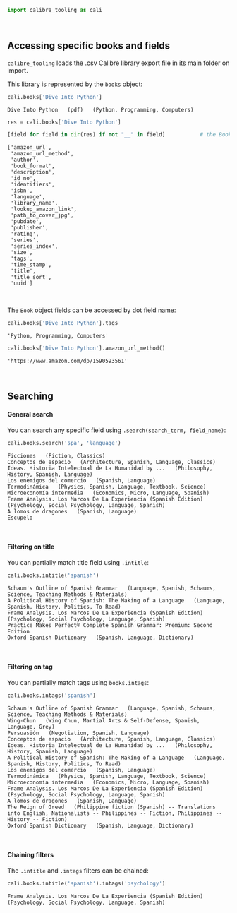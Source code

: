 

```python
import calibre_tooling as cali
```

<br>

## Accessing specific books and fields

`calibre_tooling` loads the .csv Calibre library export file in its main folder on import.

This library is represented by the `books` object:


```python
cali.books['Dive Into Python']
```




    Dive Into Python   (pdf)   (Python, Programming, Computers)




```python
res = cali.books['Dive Into Python']
```


```python
[field for field in dir(res) if not "__" in field]           # the Book object fields
```




    ['amazon_url',
     'amazon_url_method',
     'author',
     'book_format',
     'description',
     'id_no',
     'identifiers',
     'isbn',
     'language',
     'library_name',
     'lookup_amazon_link',
     'path_to_cover_jpg',
     'pubdate',
     'publisher',
     'rating',
     'series',
     'series_index',
     'size',
     'tags',
     'time_stamp',
     'title',
     'title_sort',
     'uuid']



<br>

The `Book` object fields can be accessed by dot field name:


```python
cali.books['Dive Into Python'].tags
```




    'Python, Programming, Computers'




```python
cali.books['Dive Into Python'].amazon_url_method()
```




    'https://www.amazon.com/dp/1590593561'



<br>

## Searching

#### General search

You can search any specific field using `.search(search_term, field_name)`:


```python
cali.books.search('spa', 'language')
```




    Ficciones   (Fiction, Classics)
    Conceptos de espacio   (Architecture, Spanish, Language, Classics)
    Ideas. Historia Intelectual de La Humanidad by ...   (Philosophy, History, Spanish, Language)
    Los enemigos del comercio   (Spanish, Language)
    Termodinámica   (Physics, Spanish, Language, Textbook, Science)
    Microeconomía intermedia   (Economics, Micro, Language, Spanish)
    Frame Analysis. Los Marcos De La Experiencia (Spanish Edition)   (Psychology, Social Psychology, Language, Spanish)
    A lomos de dragones   (Spanish, Language)
    Escupelo



<br>

#### Filtering on title

You can partially match title field using `.intitle`:


```python
cali.books.intitle('spanish')
```




    Schaum's Outline of Spanish Grammar   (Language, Spanish, Schaums, Science, Teaching Methods & Materials)
    A Political History of Spanish: The Making of a Language   (Language, Spanish, History, Politics, To Read)
    Frame Analysis. Los Marcos De La Experiencia (Spanish Edition)   (Psychology, Social Psychology, Language, Spanish)
    Practice Makes Perfect® Complete Spanish Grammar: Premium: Second Edition
    Oxford Spanish Dictionary   (Spanish, Language, Dictionary)



<br>

#### Filtering on tag

You can partially match tags using `books.intags`:


```python
cali.books.intags('spanish')
```




    Schaum's Outline of Spanish Grammar   (Language, Spanish, Schaums, Science, Teaching Methods & Materials)
    Wing-Chun   (Wing Chun, Martial Arts & Self-Defense, Spanish, Language, Grey)
    Persuasión   (Negotiation, Spanish, Language)
    Conceptos de espacio   (Architecture, Spanish, Language, Classics)
    Ideas. Historia Intelectual de La Humanidad by ...   (Philosophy, History, Spanish, Language)
    A Political History of Spanish: The Making of a Language   (Language, Spanish, History, Politics, To Read)
    Los enemigos del comercio   (Spanish, Language)
    Termodinámica   (Physics, Spanish, Language, Textbook, Science)
    Microeconomía intermedia   (Economics, Micro, Language, Spanish)
    Frame Analysis. Los Marcos De La Experiencia (Spanish Edition)   (Psychology, Social Psychology, Language, Spanish)
    A lomos de dragones   (Spanish, Language)
    The Reign of Greed   (Philippine fiction (Spanish) -- Translations into English, Nationalists -- Philippines -- Fiction, Philippines -- History -- Fiction)
    Oxford Spanish Dictionary   (Spanish, Language, Dictionary)



<br>

#### Chaining filters

The `.intitle` and `.intags` filters can be chained:


```python
cali.books.intitle('spanish').intags('psychology')
```




    Frame Analysis. Los Marcos De La Experiencia (Spanish Edition)   (Psychology, Social Psychology, Language, Spanish)



<br>
